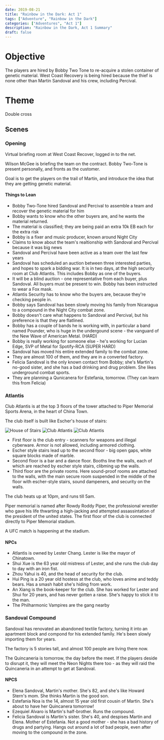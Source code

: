 ```yaml
---
date: 2019-08-21
title: "Rainbow in the Dark: Act 1"
tags: ["Adventure", "Rainbow in the Dark"]
categories: ["Adventures", "Act 1"]
description: "Rainbow in the Dark, Act 1 Summary"
draft: false
---
```


# Objective

The players are hired by Bobby Two Tone to re-acquire a stolen container of
genetic material. West Coast Recovery is being hired because the thief is none
other than Martin Sandoval and his crew, including Percival.

# Theme

Double cross

## Scenes

### Opening

Virtual briefing room at West Coast Recover, logged in to the net.

Wilson McGee is briefing the team on the contract. Bobby Two-Tone is present personally,
and fronts as the customer.

Goal is to get the players on the trail of Martin, and introduce the idea that
they are getting genetic material.

#### Things to Lean

- Bobby Two-Tone hired Sandoval and Percival to assemble a team and recover the genetic material for him
- Bobby wants to know who the other buyers are, and he wants the material returned.
- The material is classified; they are being paid an extra 10k EB each for the extra risk
- Bobby is a fixer and music producer, known around Night City
- Claims to know about the team's realtionship with Sandoval and Percival because it was big news
- Sandoval and Percival have been active as a team over the last few years
- Sandoval has scheduled an auction between three interested parties, and hopes
  to spark a bidding war. It is in two days, at the high security room at Club Atlantis. This
  includes Bobby as one of the buyers.
- It will be a blind auction - one representative from each buyer, plus Sandoval. All buyers
  must be present to win. Bobby has been instructed to wear a Fox mask.
- Atlantis Security has to know who the buyers are, because they're checking people in.
- Bobby says Sandoval has been slowly moving his family from Nicaragua to
  a compound in the Night City combat zone.
- Bobby doesn't care what happens to Sandoval and Percival, but his preference
  is that they are flatlined.
- Bobby has a couple of bands he is working with, in particular a band named Pounder,
  who is huge in the undergound scene - the vanguard of the New Wave of American Metal.
  (HARD)
- Bobby is really working for someone else - he's working for Lucian Edge, SVP 
  of Metal for Spotify-RCA (SUPER HARD)
- Sandoval has moved his entire extended family to the combat zone.
- They are almost 100 of them, and they are in a converted factory.
- Felicia Sandoval is the only known contact from Bobby; she's Martin's no-good sister,
  and she has a bad drinking and drug problem. She likes underground combat sports.
- They are planning a Qunicanera for Estefania, tomorrow. (They can learn this from Felicia)

### Atlantis

Club Atlantis is at the top 3 floors of the tower attached to Piper Memorial
Sports Arena, in the heart of China Town.

The club itself is built like Escher's house of stairs:

![House of Stairs](/images/act1/House_Of_Stairs_Escher.jpg)
![Club Atlantis](/images/act1/club-atlantis.png)
![Club Atlantis](/images/act1/club-atlantis-2.png)

* First floor is the club entry - scanners for weapons and illegal cyberware. Armor is 
  not allowed, including armored clothing. 
* Escher style stairs lead up to the second floor - big open gaps, white square blocks
  made of marble.
* Second floor is a bar and a dance floor. Booths line the walls, each of which are 
  reached by escher style stairs, clibming up the walls. 
* Third floor are the private rooms. Here sound-proof rooms are attached to the walls,
  with the main secure room suspended in the middle of the floor with escher-style 
  stairs, sound dampeners, and security on the walls.

The club heats up at 10pm, and runs till 5am. 

Piper memorial is named after Rowdy Roddy Piper, the professional wrestler who gave
his life thwarting a high-jacking and attempted assassintation of the president of the
united states. The first floor of the club is connected directly to Piper Memorial stadium.

A UFC match is happening at the stadium.

#### NPCs

* Atlantis is owned by Lester Chang. Lester is like the mayor of Chinatown. 
* Shui Xue is the 63 year old mistress of Lester, and she runs the club day to day with an iron fist.
* Zhou Yahui is 40, and the head of security for the club.
* Hui Ping is a 20 year old hostess at the club, who loves anime and teddy bears. Has a smash
  habit she's hiding from work.
* An Xiang is the book-keeper for the club. She has worked for Lester and Shui for 20 years,
  and has never gotten a raise. She's happy to stick it to the man.
* The Philharmonic Vampires are the gang nearby

### Sandoval Compound

Sandoval has renovated an abandoned textile factory, turning it into an apartment block
and compond for his extended family. He's been slowly importing them for years.

The factory is 5 stories tall, and almost 100 people are living there now.

The Quincaneria is tomorrow, the day before the meet. If the players deside to disrupt
it, they will meet the Neon Nights there too - as they will raid the Quincaneria in an
attempt to get at Sandoval.

#### NPCS

* Elena Sandoval, Martin's mother. She's 82, and she's like Howard Stern's mom. She thinks
  Martin is the good son.
* Estefania Noa is the 14, almost 15 year old first cousin of Martin. She's about to have
  her Quincanera tomorrow!
* Ezequiel Alvaro is Martin's half-brother. Runs the compound.
* Felicia Sandoval is Martin's sister. She's 40, and despises Martin and Elena. Mother of
  Estefania. Not a good mother - she has a bad history of drugs and partying. Hangs out
  around a lot of bad people, even after moving to the compound in the zone.

